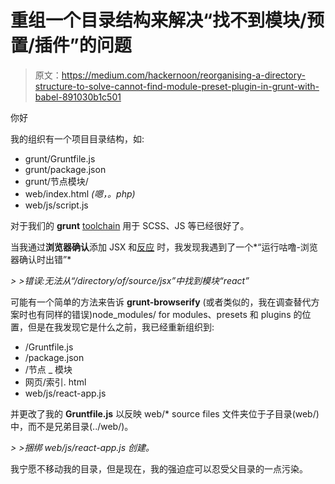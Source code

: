 # 重组一个目录结构来解决“找不到模块/预置/插件”的问题

> 原文：<https://medium.com/hackernoon/reorganising-a-directory-structure-to-solve-cannot-find-module-preset-plugin-in-grunt-with-babel-891030b1c501>

你好

我的组织有一个项目目录结构，如:

*   grunt/Gruntfile.js
*   grunt/package.json
*   grunt/节点模块/
*   web/index.html *(嗯，。php)*
*   web/js/script.js

对于我们的 **grunt** [toolchain](https://hackernoon.com/tagged/toolchain) 用于 SCSS、JS 等已经很好了。

当我通过**浏览器确认**添加 JSX 和[反应](https://hackernoon.com/tagged/react) 时，我发现我遇到了一个*“运行咕噜-浏览器确认时出错”*

*> >错误:无法从“/directory/of/source/jsx”中找到模块“react”*

可能有一个简单的方法来告诉 **grunt-browserify** (或者类似的，我在调查替代方案时也有同样的错误)node_modules/ for modules、presets 和 plugins 的位置，但是在我发现它是什么之前，我已经重新组织到:

*   /Gruntfile.js
*   /package.json
*   /节点 _ 模块
*   网页/索引. html
*   web/js/react-app.js

并更改了我的 **Gruntfile.js** 以反映 web/* source files 文件夹位于子目录(web/)中，而不是兄弟目录(../web/)。

*> >捆绑 web/js/react-app.js 创建。*

我宁愿不移动我的目录，但是现在，我的强迫症可以忍受父目录的一点污染。